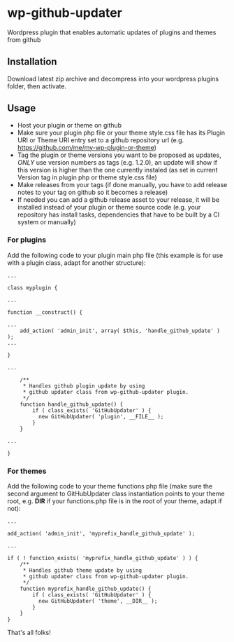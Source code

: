 # wp-github-updater
Wordpress plugin that enables automatic updates of plugins and themes from github

## Installation
Download latest zip archive and decompress into your wordpress plugins folder, then activate.

## Usage
- Host your plugin or theme on github
- Make sure your plugin php file or your theme style.css file has its Plugin URI or Theme URI entry set to a github repository url (e.g. https://github.com/me/my-wp-plugin-or-theme)
- Tag the plugin or theme versions you want to be proposed as updates, *ONLY* use version numbers as tags (e.g. 1.2.0), an update will show if this version is higher than the one currently instaled (as set in current Version tag in plugin php or theme style.css file)
- Make releases from your tags (if done manually, you have to add release notes to your tag on github so it becomes a release)
- If needed you can add a github release asset to your release, it will be installed instead of your plugin or theme source code (e.g. your repository has install tasks, dependencies that have to be built by a CI system or manually)

### For plugins

Add the following code to your plugin main php file (this example is for use with a plugin class, adapt for another structure):
````
...

class myplugin {

...

function __construct() {

...
    add_action( 'admin_init', array( $this, 'handle_github_update' ) );
...

}

...

	/**
	 * Handles github plugin update by using
	 * github updater class from wp-github-updater plugin.
	 */
	function handle_github_update() {
		if ( class_exists( 'GitHubUpdater' ) {
		  new GitHubUpdater( 'plugin', __FILE__ );
		}
	}
	
...

}
````

### For themes

Add the following code to your theme functions php file (make sure the second argument to GitHubUpdater class instantiation points to your theme root, e.g. __DIR__ if your functions.php file is in the root of your theme, adapt if not):
````
...

add_action( 'admin_init', 'myprefix_handle_github_update' );

...

if ( ! function_exists( 'myprefix_handle_github_update' ) ) {
	/**
	 * Handles github theme update by using
	 * github updater class from wp-github-updater plugin.
	 */
	function myprefix_handle_github_update() {
		if ( class_exists( 'GitHubUpdater' ) {
		  new GitHubUpdater( 'theme', __DIR__ );
		}
	}
}
````

That's all folks!
